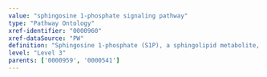 ```yaml
---
value: "sphingosine 1-phosphate signaling pathway"
type: "Pathway Ontology"
xref-identifier: "0000960"
xref-dataSource: "PW"
definition: "Sphingosine 1-phosphate (S1P), a sphingolipid metabolite, can signal intracellularly as a second messenger or extracellularly as a ligand for five G protein coupled receptors. S1P pathway plays important roles in processes such as cell migration, proliferation and survival. The five receptors engage similar G proteins but their expression varies."
level: "Level 3"
parents: ['0000959', '0000541']
---
```


